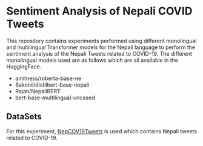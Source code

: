 # Sentiment Analysis of Nepali COVID Tweets

This repository contains experiments performed using different monolingual and multilingual Transformer models for the Nepali language to perform the sentiment analysis of the Nepali Tweets related to 
COVID-19. The different monolingual models used are as follows which are all available in the HuggingFace.
- amitness/roberta-base-ne
- Sakonii/distilbert-base-nepali
- Rajan/NepaliBERT
- bert-base-multilingual-uncased


## DataSets

For this experiment, [NepCOV19Tweets](https://www.kaggle.com/datasets/mathew11111/nepcov19tweets) is used which contains Nepali tweets related to COVID-19.
